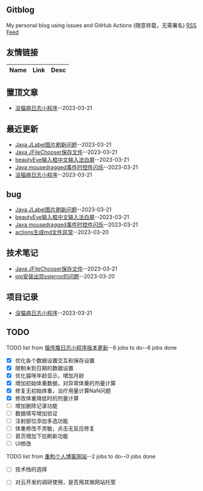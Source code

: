 ## Gitblog
My personal blog using issues and GitHub Actions (随意转载，无需署名)
[RSS Feed](https://raw.githubusercontent.com/Smileye-v/gitblog/master/feed.xml)
## 友情链接
| Name | Link | Desc | 
 | ---- | ---- | ---- |
## 置顶文章
- [没猫病日志小程序](https://github.com/Smileye-v/gitblog/issues/8)--2023-03-21
## 最近更新
- [Java JLabel图片刷新问题](https://github.com/Smileye-v/gitblog/issues/12)--2023-03-21
- [Java JFileChooser保存文件](https://github.com/Smileye-v/gitblog/issues/11)--2023-03-21
- [beautyEye输入框中文输入法白屏](https://github.com/Smileye-v/gitblog/issues/10)--2023-03-21
- [Java mousedragged事件时控件闪烁](https://github.com/Smileye-v/gitblog/issues/9)--2023-03-21
- [没猫病日志小程序](https://github.com/Smileye-v/gitblog/issues/8)--2023-03-21
## bug
- [Java JLabel图片刷新问题](https://github.com/Smileye-v/gitblog/issues/12)--2023-03-21
- [beautyEye输入框中文输入法白屏](https://github.com/Smileye-v/gitblog/issues/10)--2023-03-21
- [Java mousedragged事件时控件闪烁](https://github.com/Smileye-v/gitblog/issues/9)--2023-03-21
- [actions生成md文件异常](https://github.com/Smileye-v/gitblog/issues/5)--2023-03-20
## 技术笔记
- [Java JFileChooser保存文件](https://github.com/Smileye-v/gitblog/issues/11)--2023-03-21
- [pip安装出现sslerror的问题](https://github.com/Smileye-v/gitblog/issues/1)--2023-03-20
## 项目记录
- [没猫病日志小程序](https://github.com/Smileye-v/gitblog/issues/8)--2023-03-21
## TODO
TODO list from [猫传腹日志小程序版本更新](https://github.com/Smileye-v/gitblog/issues/7)--6 jobs to do--6 jobs done
- [x] 优化各个数据设置交互和保存设置
- [x] 限制未到日期的数据设置
- [x] 优化猫咪年龄显示，增加月龄
- [x] 增加初始体重数据，对异常体重的剂量计算
- [x] 修复无初始体重，治疗用量计算NaN问题
- [x] 修改体重降低时的剂量计算
- [ ] 增加删除记录功能
- [ ] 数据填写增加验证
- [ ] 注射部位添加多选功能
- [ ] 体重修改不灵敏，点击无反应修复
- [ ] 首页增加下拉刷新功能
- [ ] UI修改

TODO list from [重构个人博客网站](https://github.com/Smileye-v/gitblog/issues/6)--2 jobs to do--0 jobs done
- [ ] 技术栈的选择
- [ ] 对云开发的调研使用，是否用其做网站托管

